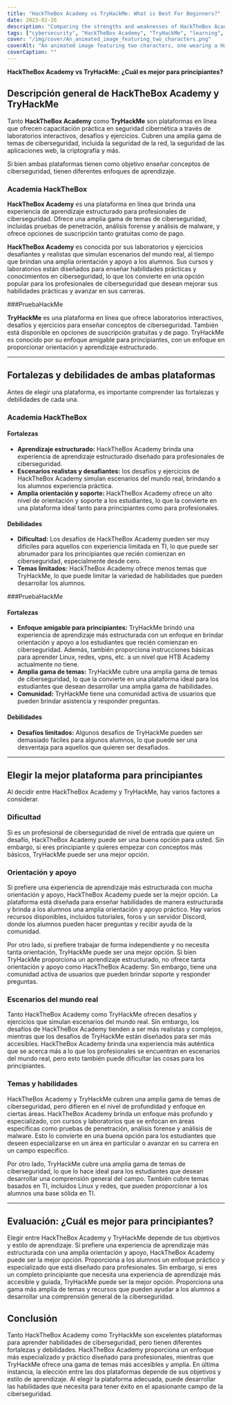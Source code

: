 ```yaml
---
title: "HackTheBox Academy vs TryHackMe: What is Best For Beginners?"
date: 2023-02-26
description: "Comparing the strengths and weaknesses of HackTheBox Academy and TryHackMe to help beginners choose the best platform for learning cybersecurity skills."
tags: ["cybersecurity", "HackTheBox Academy", "TryHackMe", "learning", "beginner", "interactive labs", "challenges", "exercises", "guidance", "support", "real-world scenarios", "skills", "network security", "web application security", "cryptography", "programming", "community", "online learning", "structured learning"]
cover: "/img/cover/An_animated_image_featuring_two_characters.png"
coverAlt: "An animated image featuring two characters, one wearing a HackTheBox Academy shirt and the other wearing a TryHackMe shirt, each with a thought bubble above their head containing a relevant symbol for their platform and both characters standing on a see-saw that is balanced in the middle."
coverCaption: ""
---
```


 **HackTheBox Academy vs TryHackMe: ¿Cuál es mejor para principiantes?**  ## Descripción general de HackTheBox Academy y TryHackMe  Tanto **HackTheBox Academy** como **TryHackMe** son plataformas en línea que ofrecen capacitación práctica en seguridad cibernética a través de laboratorios interactivos, desafíos y ejercicios. Cubren una amplia gama de temas de ciberseguridad, incluida la seguridad de la red, la seguridad de las aplicaciones web, la criptografía y más.  Si bien ambas plataformas tienen como objetivo enseñar conceptos de ciberseguridad, tienen diferentes enfoques de aprendizaje.  ### Academia HackTheBox  **HackTheBox Academy** es una plataforma en línea que brinda una experiencia de aprendizaje estructurado para profesionales de ciberseguridad. Ofrece una amplia gama de temas de ciberseguridad, incluidas pruebas de penetración, análisis forense y análisis de malware, y ofrece opciones de suscripción tanto gratuitas como de pago.  **HackTheBox Academy** es conocida por sus laboratorios y ejercicios desafiantes y realistas que simulan escenarios del mundo real, al tiempo que brindan una amplia orientación y apoyo a los alumnos. Sus cursos y laboratorios están diseñados para enseñar habilidades prácticas y conocimientos en ciberseguridad, lo que los convierte en una opción popular para los profesionales de ciberseguridad que desean mejorar sus habilidades prácticas y avanzar en sus carreras.  ###PruebaHackMe  **TryHackMe** es una plataforma en línea que ofrece laboratorios interactivos, desafíos y ejercicios para enseñar conceptos de ciberseguridad. También está disponible en opciones de suscripción gratuitas y de pago. TryHackMe es conocido por su enfoque amigable para principiantes, con un enfoque en proporcionar orientación y aprendizaje estructurado.  ______  ## Fortalezas y debilidades de ambas plataformas  Antes de elegir una plataforma, es importante comprender las fortalezas y debilidades de cada una.  ### Academia HackTheBox  #### Fortalezas  - **Aprendizaje estructurado:** HackTheBox Academy brinda una experiencia de aprendizaje estructurado diseñado para profesionales de ciberseguridad. - **Escenarios realistas y desafiantes:** los desafíos y ejercicios de HackTheBox Academy simulan escenarios del mundo real, brindando a los alumnos experiencia práctica. - **Amplia orientación y soporte:** HackTheBox Academy ofrece un alto nivel de orientación y soporte a los estudiantes, lo que la convierte en una plataforma ideal tanto para principiantes como para profesionales.  #### Debilidades  - **Dificultad:** Los desafíos de HackTheBox Academy pueden ser muy difíciles para aquellos con experiencia limitada en TI, lo que puede ser abrumador para los principiantes que recién comienzan en ciberseguridad, especialmente desde cero. - **Temas limitados:** HackTheBox Academy ofrece menos temas que TryHackMe, lo que puede limitar la variedad de habilidades que pueden desarrollar los alumnos.  ###PruebaHackMe  #### Fortalezas  - **Enfoque amigable para principiantes:** TryHackMe brindó una experiencia de aprendizaje más estructurada con un enfoque en brindar orientación y apoyo a los estudiantes que recién comienzan en ciberseguridad. Además, también proporciona instrucciones básicas para aprender Linux, redes, vpns, etc. a un nivel que HTB Academy actualmente no tiene. - **Amplia gama de temas:** TryHackMe cubre una amplia gama de temas de ciberseguridad, lo que la convierte en una plataforma ideal para los estudiantes que desean desarrollar una amplia gama de habilidades. - **Comunidad:** TryHackMe tiene una comunidad activa de usuarios que pueden brindar asistencia y responder preguntas.  #### Debilidades  - **Desafíos limitados:** Algunos desafíos de TryHackMe pueden ser demasiado fáciles para algunos alumnos, lo que puede ser una desventaja para aquellos que quieren ser desafiados.  ______  ## Elegir la mejor plataforma para principiantes  Al decidir entre HackTheBox Academy y TryHackMe, hay varios factores a considerar.  ### Dificultad  Si es un profesional de ciberseguridad de nivel de entrada que quiere un desafío, HackTheBox Academy puede ser una buena opción para usted. Sin embargo, si eres principiante y quieres empezar con conceptos más básicos, TryHackMe puede ser una mejor opción.  ### Orientación y apoyo  Si prefiere una experiencia de aprendizaje más estructurada con mucha orientación y apoyo, HackTheBox Academy puede ser la mejor opción. La plataforma está diseñada para enseñar habilidades de manera estructurada y brinda a los alumnos una amplia orientación y apoyo práctico. Hay varios recursos disponibles, incluidos tutoriales, foros y un servidor Discord, donde los alumnos pueden hacer preguntas y recibir ayuda de la comunidad.  Por otro lado, si prefiere trabajar de forma independiente y no necesita tanta orientación, TryHackMe puede ser una mejor opción. Si bien TryHackMe proporciona un aprendizaje estructurado, no ofrece tanta orientación y apoyo como HackTheBox Academy. Sin embargo, tiene una comunidad activa de usuarios que pueden brindar soporte y responder preguntas.  ### Escenarios del mundo real  Tanto HackTheBox Academy como TryHackMe ofrecen desafíos y ejercicios que simulan escenarios del mundo real. Sin embargo, los desafíos de HackTheBox Academy tienden a ser más realistas y complejos, mientras que los desafíos de TryHackMe están diseñados para ser más accesibles. HackTheBox Academy brinda una experiencia más auténtica que se acerca más a lo que los profesionales se encuentran en escenarios del mundo real, pero esto también puede dificultar las cosas para los principiantes.  ### Temas y habilidades  HackTheBox Academy y TryHackMe cubren una amplia gama de temas de ciberseguridad, pero difieren en el nivel de profundidad y enfoque en ciertas áreas. HackTheBox Academy brinda un enfoque más profundo y especializado, con cursos y laboratorios que se enfocan en áreas específicas como pruebas de penetración, análisis forense y análisis de malware. Esto lo convierte en una buena opción para los estudiantes que deseen especializarse en un área en particular o avanzar en su carrera en un campo específico.  Por otro lado, TryHackMe cubre una amplia gama de temas de ciberseguridad, lo que lo hace ideal para los estudiantes que desean desarrollar una comprensión general del campo. También cubre temas basados en TI, incluidos Linux y redes, que pueden proporcionar a los alumnos una base sólida en TI.  ______  ## Evaluación: ¿Cuál es mejor para principiantes?  Elegir entre HackTheBox Academy y TryHackMe depende de tus objetivos y estilo de aprendizaje. Si prefiere una experiencia de aprendizaje más estructurada con una amplia orientación y apoyo, HackTheBox Academy puede ser la mejor opción. Proporciona a los alumnos un enfoque práctico y especializado que está diseñado para profesionales. Sin embargo, si eres un completo principiante que necesita una experiencia de aprendizaje más accesible y guiada, TryHackMe puede ser la mejor opción. Proporciona una gama más amplia de temas y recursos que pueden ayudar a los alumnos a desarrollar una comprensión general de la ciberseguridad.  ## Conclusión  Tanto HackTheBox Academy como TryHackMe son excelentes plataformas para aprender habilidades de ciberseguridad, pero tienen diferentes fortalezas y debilidades. HackTheBox Academy proporciona un enfoque más especializado y práctico diseñado para profesionales, mientras que TryHackMe ofrece una gama de temas más accesibles y amplia. En última instancia, la elección entre las dos plataformas depende de sus objetivos y estilo de aprendizaje. Al elegir la plataforma adecuada, puede desarrollar las habilidades que necesita para tener éxito en el apasionante campo de la ciberseguridad. 